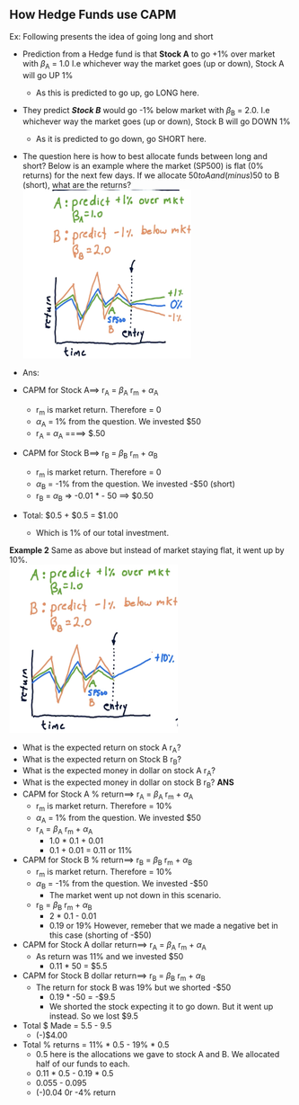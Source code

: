 ## How Hedge Funds use CAPM

Ex: Following presents the idea of going long and short <br>
- Prediction from a Hedge fund is that **Stock A** to go +1% over market with $\beta$<sub>A</sub> = 1.0 I.e whichever way the market goes (up or down), Stock A will go UP 1%
    - As this is predicted to go up, go LONG here.
- They predict ***Stock B*** would go -1% below market with $\beta$<sub>B</sub> = 2.0. I.e whichever way the market goes (up or down), Stock B will go DOWN 1%
    - As it is predicted to go down, go SHORT here.
- The question here is how to best allocate funds between long and short? Below is an example where the market (SP500) is flat (0% returns) for the next few days. If we allocate $50 to A and (minus)$50 to B (short), what are the returns?
    <img src="image.png" alt="Alt text" width="300" height="300">

- Ans: 
- CAPM for Stock A==> r<sub>A</sub> = $\beta$<sub>A</sub> r<sub>m</sub> + $\alpha$<sub>A</sub>
    - r<sub>m</sub> is market return. Therefore = 0
    - $\alpha$<sub>A</sub> = 1% from the question. We invested $50
    - r<sub>A</sub> = $\alpha$<sub>A</sub> ====> $.50
- CAPM for Stock B==> r<sub>B</sub> = $\beta$<sub>B</sub> r<sub>m</sub> + $\alpha$<sub>B</sub>
    - r<sub>m</sub> is market return. Therefore = 0
    - $\alpha$<sub>B</sub> = -1% from the question. We invested -$50 (short)
    - r<sub>B</sub> = $\alpha$<sub>B</sub> => -0.01 * - 50 ==> $0.50
- Total: $0.5 + $0.5 = $1.00
    - Which is 1% of our total investment.

**Example 2** Same as above but instead of market staying flat, it went up by 10%. <br>
<img src="image-1.png" alt="Alt text" width="300" height="300">

- What is the expected return on stock A r<sub>A</sub>?
- What is the expected return on Stock B r<sub>B</sub>?
- What is the expected money in dollar on stock A r<sub>A</sub>?
- What is the expected money in dollar on stock B r<sub>B</sub>?
**ANS**
- CAPM for Stock A % return==> r<sub>A</sub> = $\beta$<sub>A</sub> r<sub>m</sub> + $\alpha$<sub>A</sub>
    - r<sub>m</sub> is market return. Therefore = 10%
    - $\alpha$<sub>A</sub> = 1% from the question. We invested $50
    - r<sub>A</sub> = $\beta$<sub>A</sub> r<sub>m</sub> + $\alpha$<sub>A</sub>
        - 1.0 * 0.1 + 0.01
        - 0.1 + 0.01 = 0.11 or 11%
- CAPM for Stock B % return==> r<sub>B</sub> = $\beta$<sub>B</sub> r<sub>m</sub> + $\alpha$<sub>B</sub>
    - r<sub>m</sub> is market return. Therefore = 10%
    - $\alpha$<sub>B</sub> = -1% from the question. We invested -$50
        - The market went up not down in this scenario.
    - r<sub>B</sub> = $\beta$<sub>B</sub> r<sub>m</sub> + $\alpha$<sub>B</sub>
        - 2 * 0.1 - 0.01
        - 0.19 or 19% However, remeber that we made a negative bet in this case (shorting of -$50)
- CAPM for Stock A dollar return==> r<sub>A</sub> = $\beta$<sub>A</sub> r<sub>m</sub> + $\alpha$<sub>A</sub>
    - As return was 11% and we invested $50
        - 0.11 * 50 = $5.5
- CAPM for Stock B dollar return==> r<sub>B</sub> = $\beta$<sub>B</sub> r<sub>m</sub> + $\alpha$<sub>B</sub>    
    - The return for stock B was 19% but we shorted -$50
        - 0.19 * -50 = -$9.5
        - We shorted the stock expecting it to go down. But it went up instead. So we lost $9.5
- Total $ Made = 5.5 - 9.5
    - (-)$4.00
- Total % returns = 11% * 0.5 - 19% * 0.5
    - 0.5 here is the allocations we gave to stock A and B. We allocated half of our funds to each.
    - 0.11 * 0.5 - 0.19 * 0.5
    - 0.055 - 0.095
    - (-)0.04 0r -4% return